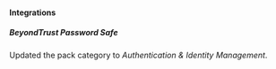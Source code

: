 
#### Integrations

##### BeyondTrust Password Safe
Updated the pack category to *Authentication & Identity Management*.
